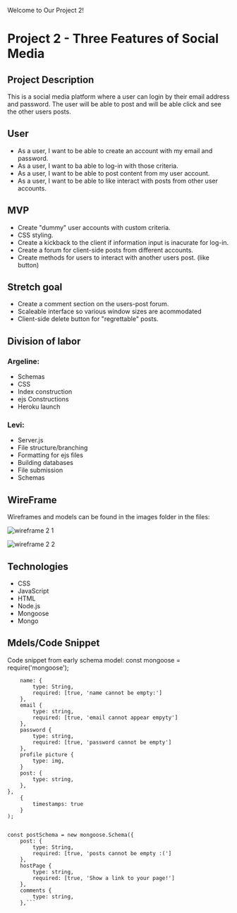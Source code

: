 Welcome to Our Project 2!

# Project 2 - Three Features of Social Media

## Project Description 
This is a social media platform where a user can login by their email address and password. The user will be able to post and will be able click and see the other users posts.

## User
- As a user, I want to be able to create an account with my email and password.
- As a user, I want to ba able to log-in with those criteria.
- As a user, I want to be able to post content from my user account.
- As a user, I want to be able to like interact with posts from other user accounts.


## MVP
- Create "dummy" user accounts with custom criteria.
- CSS styling.
- Create a kickback to the client if information input is inacurate for log-in.
- Create a forum for client-side posts from different accounts.
- Create methods for users to interact with another users post. (like button)

## Stretch goal
- Create a comment section on the users-post forum.
- Scaleable interface so various window sizes are acommodated
- Client-side delete button for "regrettable" posts.

## Division of labor
### Argeline: 
- Schemas 
- CSS
- Index construction
- ejs Constructions
- Heroku launch

### Levi:
- Server.js
- File structure/branching
- Formatting for ejs files
- Building databases
- File submission
- Schemas

## WireFrame
Wireframes and models can be found in the images folder in the files:

![wireframe 2 1](https://user-images.githubusercontent.com/101364797/165627786-1f231b37-2be4-47b6-aefc-75fe93c6d676.png)

![wireframe 2 2](https://user-images.githubusercontent.com/101364797/165627796-602281dc-2a38-43d5-8707-9ded1340e529.png)


## Technologies
- CSS
- JavaScript
- HTML
- Node.js
- Mongoose
- Mongo

## Mdels/Code Snippet
Code snippet from early schema model:
const mongoose = require('mongoose');

```const userSchema = new mongoose.Schema({
    name: {
        type: String,
        required: [true, 'name cannot be empty:']
    },
    email {
        type: string,
        required: [true, 'email cannot appear empyty']
    },
    password {
        type: string,
        required: [true, 'password cannot be empty']
    },
    profile picture {
        type: img,
    }
    post: {
        type: string,
    },  
},
    {
        timestamps: true
    } 
);


const postSchema = new mongoose.Schema({
    post: {
        type: String,
        required: [true, 'posts cannot be empty :(']
    },
    hostPage {
        type: string,
        required: [true, 'Show a link to your page!']
    },
    comments {
        type: string,
    },```
